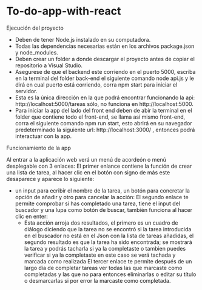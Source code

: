 # To-do-app-with-react

Ejecución del proyecto

- Deben de tener Node.js instalado en su computadora.
- Todas las dependencias necesarias están en los archivos package.json y node_modules.
- Deben crear un folder a donde descargar el proyecto antes de copiar el repositorio a Visual Studio.
- Asegurese de que el backend este corriendo en el puerto 5000, escriba en la terminal del folder back-end el siguiente comando node api.js y le dirá en cual puerto está corriendo, corra npm start para iniciar el servidor.
- Esta es la única dirección en la que podrá encontrar funcionando la api: http://localhost:5000/tareas sólo, no funciona en http://localhost:5000.
- Para iniciar la app del lado del front end deben de abir la terminal en el folder que contiene todo el front-end, se llama así mismo front-end, corra el siguiente comando npm run start, esto abrirá en su navegador predeterminado la siguiente url: http://localhost:3000/ , entonces podrá interactuar con la app.

Funcionamiento de la app

Al entrar a la aplicación web verá un menú de acordeón o menú desplegable con 3 enlaces:
El primer enlance contiene la función de crear una lista de tarea, al hacer clic en el botón con signo de más este desaparece y aparece lo siguiente:
- un input para ecribir el nombre de la tarea, un botón para concretar la opción de añadir y otro para cancelar la acción:
El segundo enlace te permite comprobar si has completado una tarea, tiene el input del buscador y una lupa como botón de buscar, también funciona al hacer clic en enter:
    - Esta acción arroja dos resultados, el primero es un cuadro de diálogo diciendo que la tarea no se encontró si la tarea introducida en el buscador no está en el Json con la lista de tareas añadidas, el segundo     resultado es que la tarea ha sido encontrada; se mostrará la tarea y podrás tacharla si ya la completaste o tambien puedes verificar si ya la completaste en este caso se verá tachada y marcada como realizada
El tercer enlace te permite después de un largo día de completar tareas ver todas las que marcaste como completadas y las que no para entonces eliminarlas o editar su título o desmarcarlas si por error la marcaste como completada.
  
